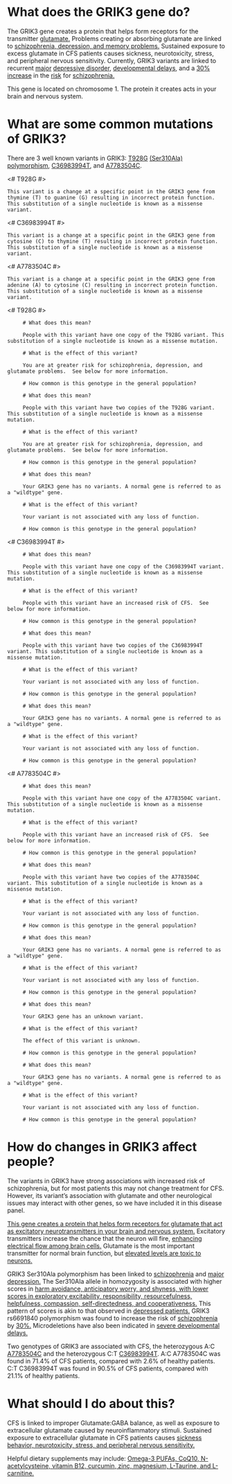 # What does the GRIK3 gene do?

The GRIK3 gene creates a protein that helps form receptors for the transmitter [glutamate.](https://www.nimh.nih.gov/health/educational-resources/brain-basics/brain-basics.shtml)  Problems creating or absorbing glutamate are linked to [schizophrenia, depression, and memory problems.](https://www.nimh.nih.gov/health/educational-resources/brain-basics/brain-basics.shtml)  Sustained exposure to excess glutamate in CFS patients causes sickness, neurotoxicity, stress, and peripheral nervous sensitivity.  Currently, GRIK3 variants are linked to recurrent [major](https://www.ncbi.nlm.nih.gov/pubmed/16958029) [depressive disorder](https://www.ncbi.nlm.nih.gov/pubmed/19221446/), [developmental delays](https://www.ncbi.nlm.nih.gov/pubmed/24449200/), and a [30% increase](https://www.ncbi.nlm.nih.gov/pubmed/25054019?dopt=Abstract) in the [risk](https://www.ncbi.nlm.nih.gov/pubmed/11986986) for [schizophrenia.](https://www.ncbi.nlm.nih.gov/pubmed/19921975/)

This gene is located on chromosome 1.  The protein it creates acts in your brain and nervous system.


<TissueList brain   />

<GeneAnalysis gene="GRIK3" interval="NC000001_1.11:g.1111_9999"> 

 # What are some common mutations of GRIK3?
 
There are 3 well known variants in GRIK3: [T928G](https://www.ncbi.nlm.nih.gov/gene?Db=gene&Cmd=ShowDetailView&TermToSearch=2899) [(Ser310Ala)](https://www.ncbi.nlm.nih.gov/pubmed/11986986) [polymorphism](https://www.ncbi.nlm.nih.gov/pubmed/25054019?dopt=Abstract), [C36983994T](https://www.ncbi.nlm.nih.gov/pubmed/27835969), and [A7783504C](https://www.ncbi.nlm.nih.gov/pubmed/26859813).

<# T928G #>
  <Variant hgvs="NC000001_1.11:g.2222T>G" name="T928G"> 

    This variant is a change at a specific point in the GRIK3 gene from thymine (T) to guanine (G) resulting in incorrect protein function.  This substitution of a single nucleotide is known as a missense variant.
 
</Variant>
<# C36983994T #>
  <Variant hgvs="NC_000001.11:g.36983994C>T" name="C36983994T"> 

    This variant is a change at a specific point in the GRIK3 gene from cytosine (C) to thymine (T) resulting in incorrect protein function.  This substitution of a single nucleotide is known as a missense variant.

</Variant>
 
<# A7783504C #>
  <Variant hgvs="NC_000002.11:g.7783504A>C" name="A7783504C"> 

    This variant is a change at a specific point in the GRIK3 gene from adenine (A) to cytosine (C) resulting in incorrect protein function.  This substitution of a single nucleotide is known as a missense variant.

</Variant>
<# T928G #>
  <Genotype hgvs="NC000001_1.11:g.[2222T>G];[2222=]" name="T928G"> 

         # What does this mean?
 
         People with this variant have one copy of the T928G variant. This substitution of a single nucleotide is known as a missense mutation.

         # What is the effect of this variant?

         You are at greater risk for schizophrenia, depression, and glutamate problems.  See below for more information.

         # How common is this genotype in the general population?

   <piechart percentage=43 />
  </Genotype>
  <Genotype hgvs="NC000001_1.11:g.[2222T>G];[2222T>G]" name="T928G"> 
 
         # What does this mean?

         People with this variant have two copies of the T928G variant. This substitution of a single nucleotide is known as a missense mutation.

         # What is the effect of this variant?

         You are at greater risk for schizophrenia, depression, and glutamate problems.  See below for more information.

         # How common is this genotype in the general population?

   <piechart percentage=19.9 />
  </Genotype>
  <Genotype hgvs="NC000001_1.11:g.[2222=];[2222=]" name="T928G"> 
 
         # What does this mean?

         Your GRIK3 gene has no variants. A normal gene is referred to as a "wildtype" gene.

         # What is the effect of this variant?

         Your variant is not associated with any loss of function.

         # How common is this genotype in the general population?

   <piechart percentage=37.1 />
  </Genotype>
<# C36983994T #>
  <Genotype hgvs="NC_000002.11:g[7783504A>C];[7783504=]" name=""> 

         # What does this mean?
 
         People with this variant have one copy of the C36983994T variant. This substitution of a single nucleotide is known as a missense mutation.

         # What is the effect of this variant?

         People with this variant have an increased risk of CFS.  See below for more information.

         # How common is this genotype in the general population?

   <piechart percentage=15.8 />
  </Genotype>
  <Genotype hgvs="NC_000002.11:g[7783504A>C];[7783504A>C]" name=""> 
 
         # What does this mean?

         People with this variant have two copies of the C36983994T variant. This substitution of a single nucleotide is known as a missense mutation.

         # What is the effect of this variant?

         Your variant is not associated with any loss of function.

         # How common is this genotype in the general population?

   <piechart percentage=4.7 />
  </Genotype>
  <Genotype hgvs="NC_000002.11:g[7783504=];[7783504=]" name=""> 
 
         # What does this mean?

         Your GRIK3 gene has no variants. A normal gene is referred to as a "wildtype" gene.

         # What is the effect of this variant?

         Your variant is not associated with any loss of function.

         # How common is this genotype in the general population?

   <piechart percentage=79.5 />
  </Genotype>
<# A7783504C #>
  <Genotype hgvs="NC_000001.11:g.[36983994C>T];[36983994=]" name=""> 

         # What does this mean?
 
         People with this variant have one copy of the A7783504C variant. This substitution of a single nucleotide is known as a missense mutation.

         # What is the effect of this variant?

         People with this variant have an increased risk of CFS.  See below for more information.

         # How common is this genotype in the general population?

   <piechart percentage=1.8 />
  </Genotype>
  <Genotype hgvs="NC_000001.11:g.[36983994C>T];[36983994C>T]" name=""> 
 
         # What does this mean?

         People with this variant have two copies of the A7783504C variant. This substitution of a single nucleotide is known as a missense mutation.

         # What is the effect of this variant?

         Your variant is not associated with any loss of function.

         # How common is this genotype in the general population?

   <piechart percentage=0.5 />
  </Genotype>
  <Genotype hgvs="NC_000001.11:g.[36983994=];[36983994=]" name=""> 
 
         # What does this mean?

         Your GRIK3 gene has no variants. A normal gene is referred to as a "wildtype" gene.

         # What is the effect of this variant?

         Your variant is not associated with any loss of function.

         # How common is this genotype in the general population?

   <piechart percentage=97.8 />
  </Genotype>
  <Genotype hgvs="unknown"> 
 
         # What does this mean?

         Your GRIK3 gene has an unknown variant.

         # What is the effect of this variant?

         The effect of this variant is unknown.

         # How common is this genotype in the general population?

   <piechart percentage=0 />
  </Genotype>
  <Genotype hgvs="wildtype">
 
         # What does this mean?

         Your GRIK3 gene has no variants. A normal gene is referred to as a "wildtype" gene.

         # What is the effect of this variant?

         Your variant is not associated with any loss of function.

         # How common is this genotype in the general population?

   <piechart percentage=37.1 />
  </Genotype>
</GeneAnalysis>



# How do changes in GRIK3 affect people?

The variants in GRIK3 have strong associations with increased risk of schizophrenia, but for most patients this may not change treatment for CFS.  However, its variant’s association with glutamate and other neurological issues may interact with other genes, so we have included it in this disease panel.

[This gene creates a protein that helps form receptors for glutamate that act as excitatory neurotransmitters in your brain and nervous system.](https://www.ncbi.nlm.nih.gov/gene?Db=gene&Cmd=ShowDetailView&TermToSearch=2899)  Excitatory transmitters increase the chance that the neuron will fire, [enhancing electrical flow among brain cells.](https://www.nimh.nih.gov/health/educational-resources/brain-basics/brain-basics.shtml)  Glutamate is the most important transmitter for normal brain function, but [elevated levels are toxic to neurons.](https://www.ncbi.nlm.nih.gov/books/NBK10807/) 

GRIK3 Ser310Ala polymorphism has been linked to [schizophrenia](https://www.ncbi.nlm.nih.gov/pubmed/19921975/) and [major depression.](https://www.ncbi.nlm.nih.gov/pubmed/16958029)  The Ser310Ala allele in homozygosity is associated with higher scores in [harm avoidance, anticipatory worry, and shyness, with lower scores in exploratory excitability, responsibility, resourcefulness, helpfulness, compassion, self-directedness, and cooperativeness.](https://www.ncbi.nlm.nih.gov/pubmed/19221446/) This pattern of scores is akin to that observed in [depressed patients.](https://www.ncbi.nlm.nih.gov/pubmed/19221446/)  GRIK3 rs6691840 polymorphism was found to increase the risk of [schizophrenia](https://www.ncbi.nlm.nih.gov/pubmed/19921975/) by [30%.](https://www.ncbi.nlm.nih.gov/pubmed/25054019?dopt=Abstract)  Microdeletions have also been indicated in [severe developmental delays.](https://www.ncbi.nlm.nih.gov/pubmed/24449200/)

Two genotypes of GRIK3 are associated with CFS, the heterozygous A:C [A7783504C](https://www.ncbi.nlm.nih.gov/pubmed/26859813) and the heterozygous C:T [C36983994T](https://www.ncbi.nlm.nih.gov/pubmed/27835969). A:C A7783504C was found in 71.4% of CFS patients, compared with 2.6% of healthy patients.  C:T C36983994T was found in 90.5% of CFS patients, compared with 21.1% of healthy patients.

# What should I do about this?

CFS is linked to improper Glutamate:GABA balance, as well as exposure to extracellular glutamate caused by neuroinflammatory stimuli.  Sustained exposure to extracellular glutamate in CFS patients causes [sickness behavior, neurotoxicity, stress, and peripheral nervous sensitivity.](https://www.ncbi.nlm.nih.gov/pmc/articles/PMC5314655/)

Helpful dietary supplements may include:  [Omega-3 PUFAs, CoQ10, N-acetylcysteine, vitamin B12, curcumin, zinc, magnesium, L-Taurine, and L-carnitine.](https://www.ncbi.nlm.nih.gov/pmc/articles/PMC5314655/)  

<symptoms depression stress problems with thinking or memory brain fog pain />
